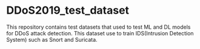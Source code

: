 # DDoS2019_test_dataset
This repository contains test datasets that used to test ML and DL models for DDoS attack detection.
This dataset use to train IDS(Intrusion Detection System) such as Snort and Suricata.
